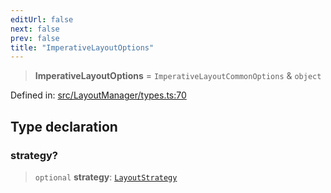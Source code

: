 ```yaml
---
editUrl: false
next: false
prev: false
title: "ImperativeLayoutOptions"
---
```


> **ImperativeLayoutOptions** = `ImperativeLayoutCommonOptions` & `object`

Defined in: [src/LayoutManager/types.ts:70](https://github.com/fabricjs/fabric.js/blob/b4f67b1cfd353d0e2763b168e07bce6b67895452/src/LayoutManager/types.ts#L70)

## Type declaration

### strategy?

> `optional` **strategy**: [`LayoutStrategy`](/api/classes/layoutstrategy/)
